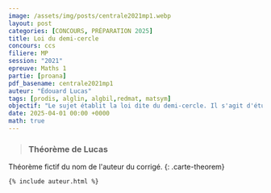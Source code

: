 ```yaml
---
image: /assets/img/posts/centrale2021mp1.webp
layout: post
categories: [CONCOURS, PRÉPARATION 2025]
title: Loi du demi-cercle
concours: ccs 
filiere: MP
session: "2021"
epreuve: Maths 1
partie: [proana]
pdf_basename: centrale2021mp1
auteur: "Édouard Lucas"
tags: [prodis, alglin, algbil,redmat, matsym]
objectif: "Le sujet établit la loi dite du demi-cercle. Il s'agit d'étudier le comportement asymptotique des valeurs propres d'une matrice symétrique dont les coefficients sont des variables aléatoires identiquement distribuées."
date: 2025-04-01 00:00 +0000
math: true 
---
```


> ### Théorème de Lucas
Théorème fictif du nom de l'auteur du corrigé.
{: .carte-theorem}



    {% include auteur.html %}

